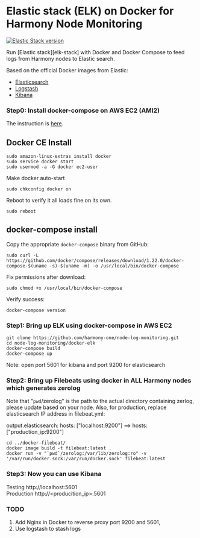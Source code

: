 # Elastic stack (ELK) on Docker for Harmony Node Monitoring

 [![Elastic Stack version](https://img.shields.io/badge/ELK-7.5.1-blue.svg?style=flat)](https://github.com/deviantony/docker-elk/issues/462)
 
Run [Elastic stack][elk-stack] with Docker and Docker Compose to feed logs from Harmony nodes to Elastic search.  

Based on the official Docker images from Elastic:

* [Elasticsearch](https://github.com/elastic/elasticsearch/tree/master/distribution/docker)
* [Logstash](https://github.com/elastic/logstash/tree/master/docker)
* [Kibana](https://github.com/elastic/kibana/tree/master/src/dev/build/tasks/os_packages/docker_generator)

### Step0: Install docker-compose on AWS EC2 (AMI2)

The instruction is [here](https://docs.docker.com/compose/install/).

## Docker CE Install

```console
sudo amazon-linux-extras install docker
sudo service docker start
sudo usermod -a -G docker ec2-user
```

Make docker auto-start

`sudo chkconfig docker on`

Reboot to verify it all loads fine on its own.

`sudo reboot`

## docker-compose install

Copy the appropriate `docker-compose` binary from GitHub:

`sudo curl -L https://github.com/docker/compose/releases/download/1.22.0/docker-compose-$(uname -s)-$(uname -m) -o /usr/local/bin/docker-compose`

Fix permissions after download: 

`sudo chmod +x /usr/local/bin/docker-compose`

Verify success: 

`docker-compose version`

### Step1: Bring up ELK using docker-compose in AWS EC2

```console
git clone https://github.com/harmony-one/node-log-monitoring.git
cd node-log-monitoring/docker-elk
docker-compose build
docker-compose up
```

Note: open port 5601 for kibana and port 9200 for elasticsearch 

### Step2: Bring up Filebeats using docker in ALL Harmony nodes which generates zerolog

Note that "`pwd`/zerolog" is the path to the actual directory containing zerlog, please update based on your node.
Also, for production, replace elasticsearch IP address in filebeat.yml:

output.elasticsearch:
  hosts: ["localhost:9200"]  ==>  hosts:["production_ip:9200"]

```console
cd ../docker-filebeat/
docker image build -t filebeat:latest .
docker run -v "`pwd`/zerolog:/var/lib/zerolog:ro" -v '/var/run/docker.sock:/var/run/docker.sock' filebeat:latest
```

### Step3: Now you can use Kibana 


Testing   http://localhost:5601  
Production   http://<producition_ip>:5601 

### TODO

1) Add Nginx in Docker to reverse proxy port 9200 and 5601, 
2) Use logstash to stash logs 

  
